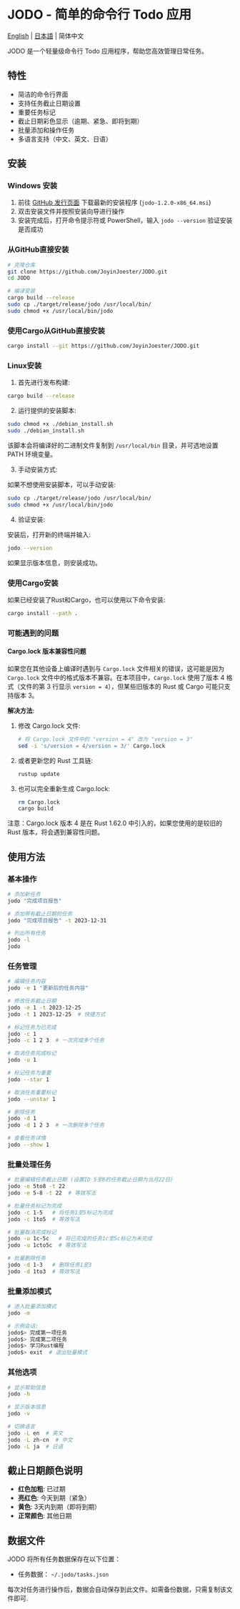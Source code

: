# JODO - 简单的命令行 Todo 应用

[English](./README_EN.md) | [日本語](./README_JA.md) | 简体中文

JODO 是一个轻量级命令行 Todo 应用程序，帮助您高效管理日常任务。

## 特性

- 简洁的命令行界面
- 支持任务截止日期设置
- 重要任务标记
- 截止日期彩色显示（逾期、紧急、即将到期）
- 批量添加和操作任务
- 多语言支持（中文、英文、日语）

## 安装

### Windows 安装

1. 前往 [GitHub 发行页面](https://github.com/JoyinJoester/JODO/releases) 下载最新的安装程序 (`jodo-1.2.0-x86_64.msi`)
2. 双击安装文件并按照安装向导进行操作
3. 安装完成后，打开命令提示符或 PowerShell，输入 `jodo --version` 验证安装是否成功

### 从GitHub直接安装

```bash
# 克隆仓库
git clone https://github.com/JoyinJoester/JODO.git
cd JODO

# 编译安装
cargo build --release
sudo cp ./target/release/jodo /usr/local/bin/
sudo chmod +x /usr/local/bin/jodo
```

### 使用Cargo从GitHub直接安装

```bash
cargo install --git https://github.com/JoyinJoester/JODO.git
```

### Linux安装

1. 首先进行发布构建:

```bash
cargo build --release
```

2. 运行提供的安装脚本:

```bash
sudo chmod +x ./debian_install.sh
sudo ./debian_install.sh
```

该脚本会将编译好的二进制文件复制到 `/usr/local/bin` 目录，并可选地设置 PATH 环境变量。

3. 手动安装方式:

如果不想使用安装脚本，可以手动安装:

```bash
sudo cp ./target/release/jodo /usr/local/bin/
sudo chmod +x /usr/local/bin/jodo
```

4. 验证安装:

安装后，打开新的终端并输入:

```bash
jodo --version
```

如果显示版本信息，则安装成功。

### 使用Cargo安装

如果已经安装了Rust和Cargo，也可以使用以下命令安装:

```bash
cargo install --path .
```

### 可能遇到的问题

#### Cargo.lock 版本兼容性问题

如果您在其他设备上编译时遇到与 `Cargo.lock` 文件相关的错误，这可能是因为 `Cargo.lock` 文件中的格式版本不兼容。在本项目中，`Cargo.lock` 使用了版本 4 格式（文件的第 3 行显示 `version = 4`），但某些旧版本的 Rust 或 Cargo 可能只支持版本 3。

**解决方法**:

1. 修改 Cargo.lock 文件:
   ```bash
   # 将 Cargo.lock 文件中的 "version = 4" 改为 "version = 3"
   sed -i 's/version = 4/version = 3/' Cargo.lock
   ```

2. 或者更新您的 Rust 工具链:
   ```bash
   rustup update
   ```

3. 也可以完全重新生成 Cargo.lock:
   ```bash
   rm Cargo.lock
   cargo build
   ```

注意：Cargo.lock 版本 4 是在 Rust 1.62.0 中引入的，如果您使用的是较旧的 Rust 版本，将会遇到兼容性问题。

## 使用方法

### 基本操作

```bash
# 添加新任务
jodo "完成项目报告"

# 添加带有截止日期的任务
jodo "完成项目报告" -t 2023-12-31

# 列出所有任务
jodo -l
jodo
```

### 任务管理

```bash
# 编辑任务内容
jodo -e 1 "更新后的任务内容"

# 修改任务截止日期
jodo -e 1 -t 2023-12-25
jodo -t 1 2023-12-25  # 快捷方式

# 标记任务为已完成
jodo -c 1
jodo -c 1 2 3  # 一次完成多个任务

# 取消任务完成标记
jodo -u 1

# 标记任务为重要
jodo --star 1

# 取消任务重要标记
jodo --unstar 1

# 删除任务
jodo -d 1
jodo -d 1 2 3  # 一次删除多个任务

# 查看任务详情
jodo --show 1
```

### 批量处理任务

```bash
# 批量编辑任务截止日期 (设置ID 5至8的任务截止日期为当月22日)
jodo -e 5to8 -t 22
jodo -e 5-8 -t 22  # 等效写法

# 批量任务标记为完成
jodo -c 1-5   # 将任务1至5标记为完成
jodo -c 1to5  # 等效写法

# 批量取消完成标记
jodo -u 1c-5c   # 将已完成的任务1c至5c标记为未完成
jodo -u 1cto5c  # 等效写法

# 批量删除任务
jodo -d 1-3   # 删除任务1至3
jodo -d 1to3  # 等效写法
```

### 批量添加模式

```bash
# 进入批量添加模式
jodo -m

# 示例会话:
jodo$> 完成第一项任务
jodo$> 完成第二项任务
jodo$> 学习Rust编程
jodo$> exit  # 退出批量模式
```

### 其他选项

```bash
# 显示帮助信息
jodo -h

# 显示版本信息
jodo -v

# 切换语言
jodo -L en  # 英文
jodo -L zh-cn  # 中文
jodo -L ja  # 日语
```

## 截止日期颜色说明

- **红色加粗**: 已过期
- **亮红色**: 今天到期（紧急）
- **黄色**: 3天内到期（即将到期）
- **正常颜色**: 其他日期

## 数据文件

JODO 将所有任务数据保存在以下位置：

- 任务数据： `~/.jodo/tasks.json`

每次对任务进行操作后，数据会自动保存到此文件。如需备份数据，只需复制该文件即可.


